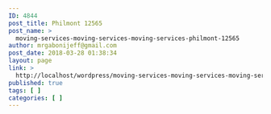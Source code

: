 ```yaml
---
ID: 4844
post_title: Philmont 12565
post_name: >
  moving-services-moving-services-moving-services-philmont-12565
author: mrgabonijeff@gmail.com
post_date: 2018-03-28 01:38:34
layout: page
link: >
  http://localhost/wordpress/moving-services-moving-services-moving-services-philmont-12565/
published: true
tags: [ ]
categories: [ ]
---
```

